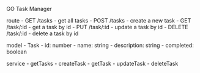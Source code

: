 GO Task Manager

route
    - GET /tasks - get all tasks
    - POST /tasks - create a new task
    - GET /task/:id - get a task by id
    - PUT /task/:id - update a task by id
    - DELETE /task/:id - delete a task by id

model
    - Task
        - id: number
        - name: string
        - description: string
        - completed: boolean
    
service 
    - getTasks
    - createTask
    - getTask
    - updateTask
    - deleteTask

